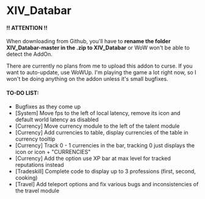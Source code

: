 # XIV_Databar
#### !! ATTENTION !!
When downloading from Github, you'll have to **rename the folder XIV_Databar-master in the .zip to XIV_Databar** or WoW won't be able to detect the AddOn.

There are currently no plans from me to upload this addon to curse. If you want to auto-update, use WoWUp.
I'm playing the game a lot right now, so I won't be doing anything on the addon unless it's small bugfixes.

#### TO-DO LIST:
- Bugfixes as they come up
- [System] Move fps to the left of local latency, remove its icon and default world latency as disabled
- [Currency] Move currency module to the left of the talent module
- [Currency] Add currencies to table, display currencies of the table in currency tooltip
- [Currency] Track 0 - 1 currencies in the bar, tracking 0 just displays the icon or icon + "CURRENCIES"
- [Currency] Add the option use XP bar at max level for tracked reputations instead
- [Tradeskill] Complete code to display up to 3 professions (first, second, cooking)
- [Travel] Add teleport options and fix various bugs and inconsistencies of the travel module
